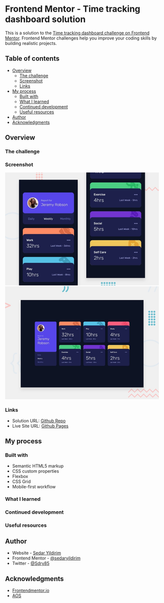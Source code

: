 # Frontend Mentor - Time tracking dashboard solution

This is a solution to the [Time tracking dashboard challenge on Frontend Mentor](https://www.frontendmentor.io/challenges/time-tracking-dashboard-UIQ7167Jw). Frontend Mentor challenges help you improve your coding skills by building realistic projects. 

## Table of contents

- [Overview](#overview)
  - [The challenge](#the-challenge)
  - [Screenshot](#screenshot)
  - [Links](#links)
- [My process](#my-process)
  - [Built with](#built-with)
  - [What I learned](#what-i-learned)
  - [Continued development](#continued-development)
  - [Useful resources](#useful-resources)
- [Author](#author)
- [Acknowledgments](#acknowledgments)


## Overview

### The challenge

### Screenshot

![](./images/mobile_ss.jpg)
![](./images/desktop_ss.jpg)

### Links

- Solution URL: [Github Repo](https://github.com/sedaryildirim/time-tracking-dashboard)
- Live Site URL: [Github Pages](https://sedaryildirim.github.io/time-tracking-dashboard/)

## My process

### Built with

- Semantic HTML5 markup
- CSS custom properties
- Flexbox
- CSS Grid
- Mobile-first workflow

### What I learned

### Continued development

### Useful resources

## Author

- Website - [Sedar Yildirim](https://github.com/sedaryildirim)
- Frontend Mentor - [@sedaryildirim](https://www.frontendmentor.io/profile/sedaryildirim)
- Twitter - [@Sdry85](https://www.twitter.com/sdry85)

## Acknowledgments
- [Frontendmentor.io](https://www.frontendmentor.io/)
- [AOS](https://michalsnik.github.io/aos/)